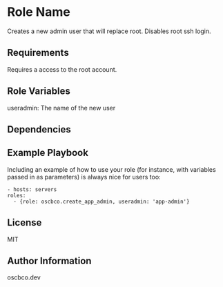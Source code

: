 Role Name
=========

Creates a new admin user that will replace root. Disables root ssh login.

Requirements
------------

Requires a access to the root account.

Role Variables
--------------

useradmin: The name of the new user

Dependencies
------------

Example Playbook
----------------

Including an example of how to use your role (for instance, with variables passed in as parameters) is always nice for users too:

    - hosts: servers
    roles:
      - {role: oscbco.create_app_admin, useradmin: 'app-admin'}

License
-------

MIT

Author Information
------------------

oscbco.dev